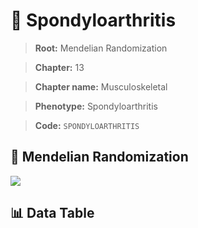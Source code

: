 # 🧪 Spondyloarthritis

> **Root:** Mendelian Randomization

> **Chapter:** 13  

> **Chapter name:** Musculoskeletal

> **Phenotype:** Spondyloarthritis  

> **Code:** `SPONDYLOARTHRITIS`

## 🧬 Mendelian Randomization  

<img src="/MR/Figures/Forward/SPONDYLOARTHRITIS.png"/>

## 📊 Data Table

<CsvTableMRF src="/MR_Data/Forward/SPONDYLOARTHRITIS.csv"/>
